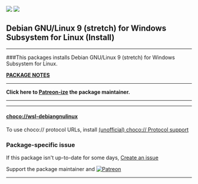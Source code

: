 [![](https://img.shields.io/chocolatey/v/wsl-debiangnulinux?color=green&label=wsl-debiangnulinux)](https://chocolatey.org/packages/wsl-debiangnulinux) [![](https://img.shields.io/chocolatey/dt/wsl-debiangnulinux)](https://chocolatey.org/packages/wsl-debiangnulinux)

## Debian GNU/Linux 9 (stretch) for Windows Subsystem for Linux (Install)

---

###This packages installs Debian GNU/Linux 9 (stretch) for Windows Subsystem for Linux.
	
**[PACKAGE NOTES](https://github.com/bcurran3/ChocolateyPackages/blob/master/wsl-debiangnulinux/readme.md)**

***
**Click here to [Patreon-ize](https://www.patreon.com/bcurran3) the package maintainer.**
***

---

#### [choco://wsl-debiangnulinux](choco://wsl-debiangnulinux)
To use choco:// protocol URLs, install [(unofficial) choco:// Protocol support ](https://chocolatey.org/packages/choco-protocol-support)

### Package-specific issue
If this package isn't up-to-date for some days, [Create an issue](https://github.com/tunisiano187/Chocolatey-packages/issues/new/choose)

Support the package maintainer and [![Patreon](https://cdn.jsdelivr.net/gh/tunisiano187/Chocolatey-packages@d15c4e19c709e7148588d4523ffc6dd3cd3c7e5e/icons/patreon.png)](https://www.patreon.com/tunisiano)

---
